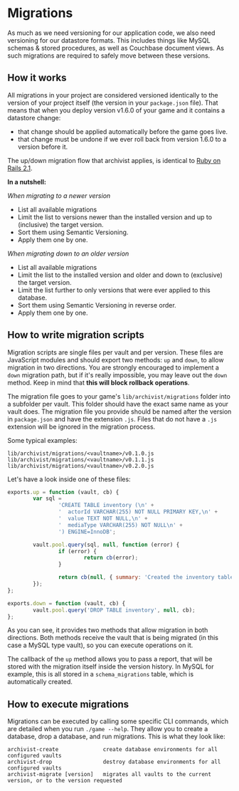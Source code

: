 # Migrations

As much as we need versioning for our application code, we also need versioning for our datastore
formats. This includes things like MySQL schemas & stored procedures, as well as Couchbase document
views. As such migrations are required to safely move between these versions.


## How it works

All migrations in your project are considered versioned identically to the version of your project
itself (the version in your `package.json` file). That means that when you deploy version v1.6.0 of
your game and it contains a datastore change:

- that change should be applied automatically before the game goes live.
- that change must be undone if we ever roll back from version 1.6.0 to a version before it.

The up/down migration flow that archivist applies, is identical to
[Ruby on Rails 2.1](http://api.rubyonrails.org/classes/ActiveRecord/Migration.html).

**In a nutshell:**

*When migrating to a newer version*

- List all available migrations
- Limit the list to versions newer than the installed version and up to (inclusive) the target version.
- Sort them using Semantic Versioning.
- Apply them one by one.

*When migrating down to an older version*

- List all available migrations
- Limit the list to the installed version and older and down to (exclusive) the target version.
- Limit the list further to only versions that were ever applied to this database.
- Sort them using Semantic Versioning in reverse order.
- Apply them one by one.


## How to write migration scripts

Migration scripts are single files per vault and per version. These files are JavaScript modules and
should export two methods: `up` and `down`, to allow migration in two directions. You are strongly
encouraged to implement a `down` migration path, but if it's really impossible, you may leave out
the `down` method. Keep in mind that **this will block rollback operations**.

The migration file goes to your game's `lib/archivist/migrations` folder into a subfolder per vault.
This folder should have the exact same name as your vault does. The migration file you provide
should be named after the version in `package.json` and have the extension `.js`. Files that do not
have a `.js` extension will be ignored in the migration process.

Some typical examples:

```
lib/archivist/migrations/<vaultname>/v0.1.0.js
lib/archivist/migrations/<vaultname>/v0.1.1.js
lib/archivist/migrations/<vaultname>/v0.2.0.js
```

Let's have a look inside one of these files:

```javascript
exports.up = function (vault, cb) {
        var sql =
                'CREATE TABLE inventory (\n' +
                '  actorId VARCHAR(255) NOT NULL PRIMARY KEY,\n' +
                '  value TEXT NOT NULL,\n' +
                '  mediaType VARCHAR(255) NOT NULL\n' +
                ') ENGINE=InnoDB';

        vault.pool.query(sql, null, function (error) {
                if (error) {
                        return cb(error);
                }

                return cb(null, { summary: 'Created the inventory table' });
        });
};

exports.down = function (vault, cb) {
        vault.pool.query('DROP TABLE inventory', null, cb);
};
```

As you can see, it provides two methods that allow migration in both directions. Both methods
receive the vault that is being migrated (in this case a MySQL type vault), so you can execute
operations on it.

The callback of the `up` method allows you to pass a report, that will be stored with the migration
itself inside the version history. In MySQL for example, this is all stored in a `schema_migrations`
table, which is automatically created.


## How to execute migrations

Migrations can be executed by calling some specific CLI commands, which are detailed when you run
`./game --help`. They allow you to create a database, drop a database, and run migrations. This is
what they look like:

```
archivist-create              create database environments for all configured vaults
archivist-drop                destroy database environments for all configured vaults
archivist-migrate [version]   migrates all vaults to the current version, or to the version requested
```
